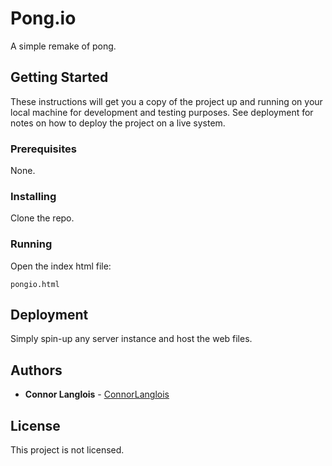 # Pong.io
A simple remake of pong.

## Getting Started

These instructions will get you a copy of the project up and running on your local machine for development and testing purposes. See deployment for notes on how to deploy the project on a live system.

### Prerequisites

None.

### Installing

Clone the repo.

### Running

Open the index html file:

```
pongio.html
```

## Deployment

Simply spin-up any server instance and host the web files.

## Authors

* **Connor Langlois** - [ConnorLanglois](https://github.com/ConnorLanglois)

## License

This project is not licensed.
